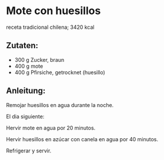 Mote con huesillos
===
receta tradicional chilena; 3420 kcal

Zutaten:
---
- 300 g Zucker, braun
- 400 g mote
- 400 g Pfirsiche, getrocknet (huesillo)

Anleitung:
---
Remojar huesillos en agua durante la noche.

El dia siguiente:

Hervir mote en agua por 20 minutos.

Hervir  huesillos en azúcar con canela en agua por 40 minutos.

Refrigerar y servir.